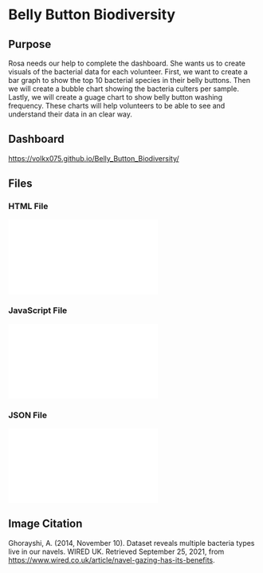 # Belly Button Biodiversity
## Purpose
Rosa needs our help to complete the dashboard. She wants us to create visuals of the bacterial data for each volunteer. First, we want to create a bar graph to show the top 10 bacterial species in their belly buttons. Then we will create a bubble chart showing the bacteria culters per sample. Lastly, we will create a guage chart to show belly button washing frequency. These charts will help volunteers to be able to see and understand their data in an clear way.
## Dashboard
https://volkx075.github.io/Belly_Button_Biodiversity/
## Files
### HTML File
![HTML file](index.html)
### JavaScript File
![Charts file](charts.js)
### JSON File
![Data](samples.json)
## Image Citation
Ghorayshi, A. (2014, November 10). Dataset reveals multiple bacteria types live in our navels. WIRED UK. Retrieved September 25, 2021, from https://www.wired.co.uk/article/navel-gazing-has-its-benefits. 
